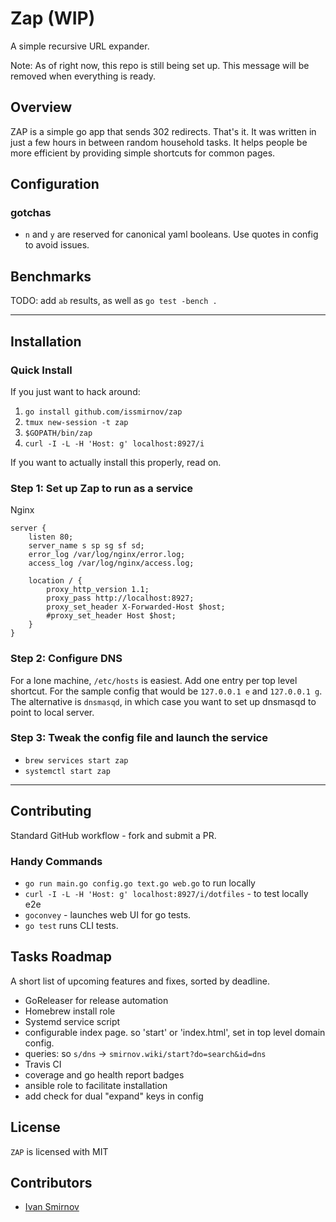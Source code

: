 # Zap (WIP)

A simple recursive URL expander.

Note: As of right now, this repo is still being set up. This message will be removed when everything is ready.

## Overview

ZAP is a simple go app that sends 302 redirects. That's it. It was written in just a few hours in between random household tasks. It helps people be more efficient by providing simple shortcuts for common pages.


## Configuration

### gotchas

- `n` and `y` are reserved for canonical yaml booleans. Use quotes in config to avoid issues.

## Benchmarks

TODO: add `ab` results, as well as `go test -bench .`

---

## Installation

### Quick Install

If you just want to hack around:

1. `go install github.com/issmirnov/zap`
2. `tmux new-session -t zap`
3. `$GOPATH/bin/zap`
4. `curl -I -L -H 'Host: g' localhost:8927/i`

If you want to actually install this properly, read on.

### Step 1: Set up Zap to run as a service



Nginx

```
server {
    listen 80;
    server_name s sp sg sf sd;
    error_log /var/log/nginx/error.log;
    access_log /var/log/nginx/access.log;

    location / {
        proxy_http_version 1.1;
        proxy_pass http://localhost:8927;
        proxy_set_header X-Forwarded-Host $host;
        #proxy_set_header Host $host;
    }
}
```



### Step 2: Configure DNS

For a lone machine, `/etc/hosts` is easiest. Add one entry per top level shortcut. For the sample config that would be `127.0.0.1 e` and `127.0.0.1 g`. The alternative is `dnsmasqd`, in which case you want to set up dnsmasqd to point to local server.

### Step 3: Tweak the config file and launch the service

- `brew services start zap`
- `systemctl start zap`

---


## Contributing

Standard GitHub workflow - fork and submit a PR.

### Handy Commands

- `go run main.go config.go text.go web.go` to run locally
- `curl -I -L -H 'Host: g' localhost:8927/i/dotfiles` - to test locally e2e
- `goconvey` - launches web UI for go tests.
- `go test` runs CLI tests.


## Tasks Roadmap

A short list of upcoming features and fixes, sorted by deadline.

- GoReleaser for release automation
- Homebrew install role
- Systemd service script
- configurable index page. so 'start' or 'index.html', set in top level domain config.
- queries: so `s/dns` -> `smirnov.wiki/start?do=search&id=dns`
- Travis CI
- coverage and go health report badges
- ansible role to facilitate installation
- add check for dual "expand" keys in config



## License

`ZAP` is licensed with MIT

## Contributors

- [Ivan Smirnov](http://ivansmirnov.name)
